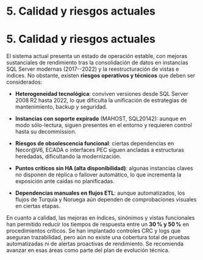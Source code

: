 # 5. Calidad y riesgos actuales

# 5. Calidad y riesgos actuales 

El sistema actual presenta un estado de operación estable, con mejoras sustanciales de rendimiento tras la consolidación de datos en instancias SQL Server modernas (2017--2022) y la reestructuración de vistas e índices. No obstante, existen **riesgos operativos y técnicos** que deben ser considerados:

- **Heterogeneidad tecnológica**: conviven versiones desde SQL Server 2008 R2 hasta 2022, lo que dificulta la unificación de estrategias de mantenimiento, backup y seguridad.

- **Instancias con soporte expirado** (MAHOST, SQL20142): aunque en modo sólo-lectura, siguen presentes en el entorno y requieren control hasta su decommission.

- **Riesgos de obsolescencia funcional**: ciertas dependencias en Necor@V6, ECADA o interfaces PEC siguen ancladas a estructuras heredadas, dificultando la modernización.

- **Puntos críticos sin HA (alta disponibilidad)**: algunas instancias claves no disponen de réplica o failover automático, lo que incrementa la exposición ante caídas no planificadas.

- **Dependencias manuales en flujos ETL**: aunque automatizados, los flujos de Turquía y Noruega aún dependen de comprobaciones visuales en ciertas etapas.

En cuanto a calidad, las mejoras en índices, sinónimos y vistas funcionales han permitido reducir los tiempos de respuesta entre un **30 % y 50 %** en procedimientos críticos. Se han implantado controles CRC y logs que aseguran trazabilidad, pero aún no existe una cobertura total de pruebas automatizadas ni de alertas proactivas de rendimiento. Se recomienda avanzar en esas áreas como parte del plan de evolución técnica.
